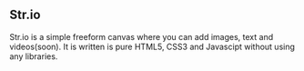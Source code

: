 ## Str.io

Str.io is a simple freeform canvas where you can add images, text and videos(soon). It is written is pure HTML5, CSS3 and Javascipt without using any libraries.

